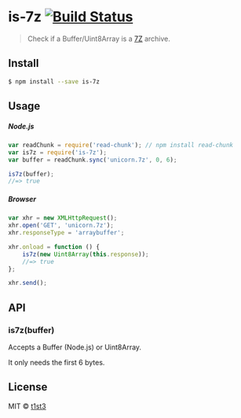 # is-7z [![Build Status](https://travis-ci.org/t1st3/is-7z.svg?branch=master)](https://travis-ci.org/t1st3/is-7z)

> Check if a Buffer/Uint8Array is a [7Z](https://en.wikipedia.org/wiki/7z) archive.


## Install

```sh
$ npm install --save is-7z
```


## Usage

##### Node.js

```js
var readChunk = require('read-chunk'); // npm install read-chunk
var is7z = require('is-7z');
var buffer = readChunk.sync('unicorn.7z', 0, 6);

is7z(buffer);
//=> true
```

##### Browser

```js
var xhr = new XMLHttpRequest();
xhr.open('GET', 'unicorn.7z');
xhr.responseType = 'arraybuffer';

xhr.onload = function () {
	is7z(new Uint8Array(this.response));
	//=> true
};

xhr.send();
```


## API

### is7z(buffer)

Accepts a Buffer (Node.js) or Uint8Array.

It only needs the first 6 bytes.


## License

MIT © [t1st3](http://www.tiste.org)
